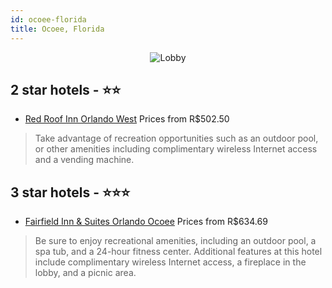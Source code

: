 ```yaml
---
id: ocoee-florida
title: Ocoee, Florida
---
```


<center><img src="https://i.travelapi.com/hotels/1000000/700000/698500/698458/75fed776_z.jpg" alt="Lobby" /></center>


##  2 star hotels - ⭐️⭐️

-    [Red Roof Inn Orlando West](https://us.hurb.com/hotels/ocoee/red-roof-inn-orlando-west-JNP-JP983018?cmp=18055) Prices from R$502.50
   > Take advantage of recreation opportunities such as an outdoor pool, or other amenities including complimentary wireless Internet access and a vending machine.

##  3 star hotels - ⭐️⭐️⭐️

-    [Fairfield Inn & Suites Orlando Ocoee](https://us.hurb.com/hotels/ocoee/fairfield-inn-suites-orlando-ocoee-JNP-JP796144?cmp=18055) Prices from R$634.69
   > Be sure to enjoy recreational amenities, including an outdoor pool, a spa tub, and a 24-hour fitness center. Additional features at this hotel include complimentary wireless Internet access, a fireplace in the lobby, and a picnic area.

